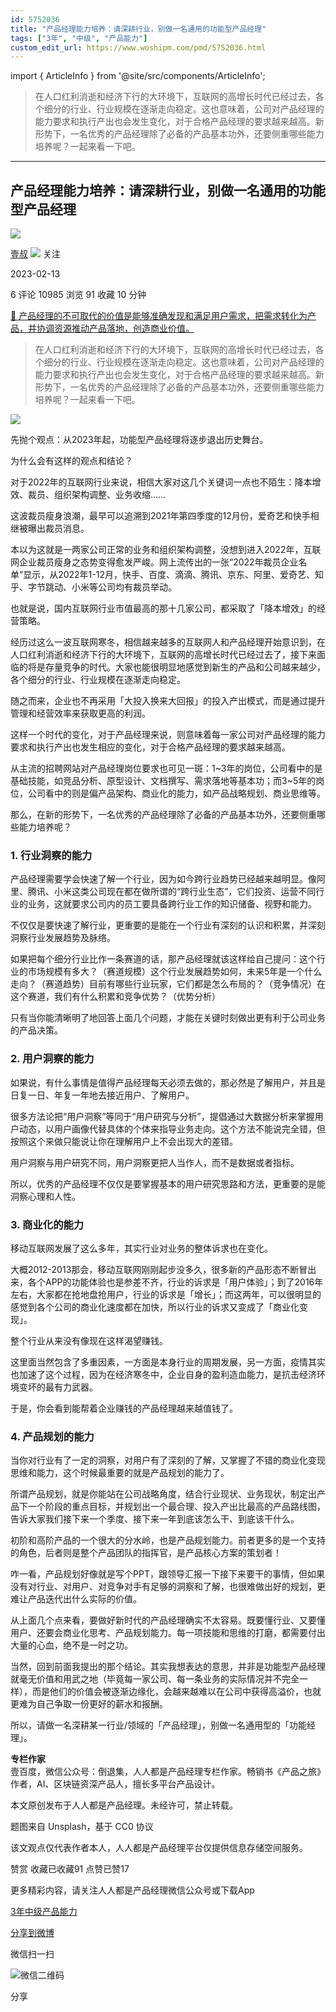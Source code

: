 ```yaml
---
id: 5752036
title: "产品经理能力培养：请深耕行业，别做一名通用的功能型产品经理"
tags: ["3年", "中级", "产品能力"]
custom_edit_url: https://www.woshipm.com/pmd/5752036.html
---
```

import { ArticleInfo } from '@site/src/components/ArticleInfo';

<ArticleInfo
    author="壹叔"
    authorLink="https://www.woshipm.com/u/137987"
    published="2023-02-13"
    views={10985}
    comments={6}
    collects={91}
/>

> 在人口红利消逝和经济下行的大环境下，互联网的高增长时代已经过去，各个细分的行业、行业规模在逐渐走向稳定。这也意味着，公司对产品经理的能力要求和执行产出也会发生变化，对于合格产品经理的要求越来越高。新形势下，一名优秀的产品经理除了必备的产品基本功外，还要侧重哪些能力培养呢？一起来看一下吧。

---

## 产品经理能力培养：请深耕行业，别做一名通用的功能型产品经理

[![](https://static.woshipm.com/view/woshipm_api_def_20230221230113_4363.jpeg?imageView2/1/w/72/h/72/q/100)](https://www.woshipm.com/u/137987)

[壹叔](https://www.woshipm.com/u/137987) ![](https://static.woshipm.com/tag/1121_1@2x.png) 关注

2023-02-13

6 评论 10985 浏览 91 收藏 10 分钟

[🔗 产品经理的不可取代的价值是能够准确发现和满足用户需求，把需求转化为产品，并协调资源推动产品落地，创造商业价值。](https://ke.qidianla.com/courses/90pm)

> 在人口红利消逝和经济下行的大环境下，互联网的高增长时代已经过去，各个细分的行业、行业规模在逐渐走向稳定。这也意味着，公司对产品经理的能力要求和执行产出也会发生变化，对于合格产品经理的要求越来越高。新形势下，一名优秀的产品经理除了必备的产品基本功外，还要侧重哪些能力培养呢？一起来看一下吧。

![](https://image.woshipm.com/wp-files/2023/02/2NHvgzVqaEFyx8YCTJId.png)

先抛个观点：从2023年起，功能型产品经理将逐步退出历史舞台。

为什么会有这样的观点和结论？

对于2022年的互联网行业来说，相信大家对这几个关键词一点也不陌生：降本增效、裁员、组织架构调整、业务收缩……

这波裁员瘦身浪潮，最早可以追溯到2021年第四季度的12月份，爱奇艺和快手相继被曝出裁员消息。

本以为这就是一两家公司正常的业务和组织架构调整，没想到进入2022年，互联网企业裁员瘦身之态势变得愈发严峻。网上流传出的一张“2022年裁员企业名单”显示，从2022年1-12月，快手、百度、滴滴、腾讯、京东、阿里、爱奇艺、知乎、字节跳动、小米等公司均有裁员举动。

也就是说，国内互联网行业市值最高的那十几家公司，都采取了「降本增效」的经营策略。

经历过这么一波互联网寒冬，相信越来越多的互联网人和产品经理开始意识到，在人口红利消逝和经济下行的大环境下，互联网的高增长时代已经过去了，接下来面临的将是存量竞争的时代。大家也能很明显地感觉到新生的产品和公司越来越少，各个细分的行业、行业规模在逐渐走向稳定。

随之而来，企业也不再采用「大投入换来大回报」的投入产出模式，而是通过提升管理和经营效率来获取更高的利润。

这样一个时代的变化，对于产品经理来说，则意味着每一家公司对产品经理的能力要求和执行产出也发生相应的变化，对于合格产品经理的要求越来越高。

从主流的招聘网站对产品经理岗位要求也可见一斑：1~3年的岗位，公司看中的是基础技能，如竞品分析、原型设计、文档撰写、需求落地等基本功；而3~5年的岗位，公司看中的则是偏产品架构、商业化的能力，如产品战略规划、商业思维等。

那么，在新的形势下，一名优秀的产品经理除了必备的产品基本功外，还要侧重哪些能力培养呢？

### 1\. 行业洞察的能力

产品经理需要学会快速了解一个行业，因为如今跨行业趋势已经越来越明显。像阿里、腾讯、小米这类公司现在都在做所谓的“跨行业生态”，它们投资、运营不同行业的业务，这就要求公司内的员工要具备跨行业工作的知识储备、视野和能力。

不仅仅是要快速了解行业，更重要的是能在一个行业有深刻的认识和积累，并深刻洞察行业发展趋势及脉络。

如果把每个细分行业比作一条赛道的话，那产品经理就该这样给自己提问：这个行业的市场规模有多大？（赛道规模）这个行业发展趋势如何，未来5年是一个什么走向？（赛道趋势）目前有哪些行业玩家，它们都是怎么布局的？（竞争情况）在这个赛道，我们有什么积累和竞争优势？（优势分析）

只有当你能清晰明了地回答上面几个问题，才能在关键时刻做出更有利于公司业务的产品决策。

### 2\. 用户洞察的能力

如果说，有什么事情是值得产品经理每天必须去做的，那必然是了解用户，并且是日复一日、年复一年地去接近用户、了解用户。

很多方法论把“用户洞察”等同于“用户研究与分析”，提倡通过大数据分析来掌握用户动态，以用户画像代替具体的个体来指导业务走向。这个方法不能说完全错，但按照这个来做只能说让你在理解用户上不会出现大的差错。

用户洞察与用户研究不同，用户洞察更把人当作人，而不是数据或者指标。

所以，优秀的产品经理不仅仅是要掌握基本的用户研究思路和方法，更重要的是能洞察心理和人性。

### 3\. 商业化的能力

移动互联网发展了这么多年，其实行业对业务的整体诉求也在变化。

大概2012-2013那会，移动互联网刚刚起步没多久，很多新的产品形态不断冒出来，各个APP的功能体验也是参差不齐，行业的诉求是「用户体验」；到了2016年左右，大家都在抢地盘抢用户，行业的诉求是「增长」；而这两年，可以很明显的感觉到各个公司的商业化速度都在加快，所以行业的诉求又变成了「商业化变现」。

整个行业从来没有像现在这样渴望赚钱。

这里面当然包含了多重因素，一方面是本身行业的周期发展，另一方面，疫情其实也加速了这个过程，因为在经济寒冬中，企业自身的盈利造血能力，是抗击经济环境变坏的最有力武器。

于是，你会看到能帮着企业赚钱的产品经理越来越值钱了。

### 4\. 产品规划的能力

当你对行业有了一定的洞察，对用户有了深刻的了解，又掌握了不错的商业化变现思维和能力，这个时候最重要的就是产品规划的能力了。

所谓产品规划，就是你能站在公司战略角度，结合行业现状、业务现状，制定出产品下一个阶段的重点目标，并规划出一个最合理、投入产出比最高的产品路线图，告诉大家我们接下来一个季度、接下来一年到底该怎么干、到底该干什么。

初阶和高阶产品的一个很大的分水岭，也是产品规划能力。前者更多的是一个支持的角色，后者则是整个产品团队的指挥官，是产品核心方案的策划者！

咋一看，产品规划好像就是写个PPT，跟领导汇报一下接下来要干的事情，但如果没有对行业、对用户、对竞争对手有足够的洞察和了解，也很难做出好的规划，更难让产品迭代出什么实际的价值。

从上面几个点来看，要做好新时代的产品经理确实不太容易。既要懂行业、又要懂用户、还要会商业化思考、产品规划能力。每一项技能和思维的打磨，都需要付出大量的心血，绝不是一时之功。

当然，回到前面我提出的那个结论。其实我想表达的意思，并非是功能型产品经理就毫无价值和用武之地（毕竟每一家公司、每一条业务的实际情况并不完全一样），而是他们的价值会被逐渐边缘化，会越来越难以在公司中获得高溢价，也就更难为自己争取一份更好的薪水和报酬。

所以，请做一名深耕某一行业/领域的「产品经理」，别做一名通用型的「功能经理」。

**专栏作家**  
壹百度，微信公众号：倒退集，人人都是产品经理专栏作家。畅销书《产品之旅》作者，AI、区块链资深产品人，擅长多平台产品设计。

本文原创发布于人人都是产品经理。未经许可，禁止转载。

题图来自 Unsplash，基于 CC0 协议

该文观点仅代表作者本人，人人都是产品经理平台仅提供信息存储空间服务。

赞赏 收藏已收藏91 点赞已赞17

更多精彩内容，请关注人人都是产品经理微信公众号或下载App

[3年](https://www.woshipm.com/tag/3%e5%b9%b4)[中级](https://www.woshipm.com/tag/%e4%b8%ad%e7%ba%a7)[产品能力](https://www.woshipm.com/tag/%e4%ba%a7%e5%93%81%e8%83%bd%e5%8a%9b)

[分享到微博](https://service.weibo.com/share/share.php?appkey=2775287854&title=产品经理能力培养：请深耕行业，别做一名通用的功能型产品经理&url=https://www.woshipm.com/pmd/5752036.html&pic=https://image.woshipm.com/wp-files/2023/02/2NHvgzVqaEFyx8YCTJId.png)

微信扫一扫

![微信二维码](https://api.pwmqr.com/qrcode/create/?url=https://www.woshipm.com/pmd/5752036.html)

分享